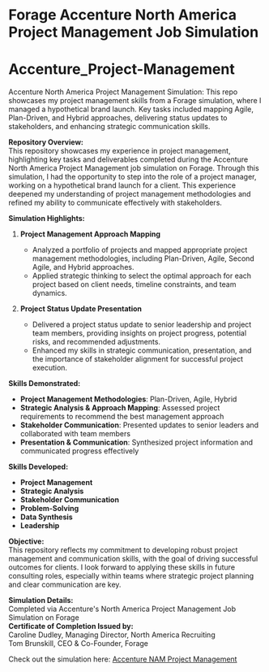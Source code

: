 # Forage Accenture North America Project Management Job Simulation  

# Accenture_Project-Management
Accenture North America Project Management Simulation: This repo showcases my project management skills from a Forage simulation, where I managed a hypothetical brand launch. Key tasks included mapping Agile, Plan-Driven, and Hybrid approaches, delivering status updates to stakeholders, and enhancing strategic communication skills.

**Repository Overview:**  
This repository showcases my experience in project management, highlighting key tasks and deliverables completed during the Accenture North America Project Management job simulation on Forage. Through this simulation, I had the opportunity to step into the role of a project manager, working on a hypothetical brand launch for a client. This experience deepened my understanding of project management methodologies and refined my ability to communicate effectively with stakeholders.

**Simulation Highlights:**

1. **Project Management Approach Mapping**  
   - Analyzed a portfolio of projects and mapped appropriate project management methodologies, including Plan-Driven, Agile, Second Agile, and Hybrid approaches.
   - Applied strategic thinking to select the optimal approach for each project based on client needs, timeline constraints, and team dynamics.

2. **Project Status Update Presentation**  
   - Delivered a project status update to senior leadership and project team members, providing insights on project progress, potential risks, and recommended adjustments.
   - Enhanced my skills in strategic communication, presentation, and the importance of stakeholder alignment for successful project execution.

**Skills Demonstrated:**  
- **Project Management Methodologies**: Plan-Driven, Agile, Hybrid  
- **Strategic Analysis & Approach Mapping**: Assessed project requirements to recommend the best management approach  
- **Stakeholder Communication**: Presented updates to senior leaders and collaborated with team members  
- **Presentation & Communication**: Synthesized project information and communicated progress effectively  

**Skills Developed:**  
- **Project Management**  
- **Strategic Analysis**  
- **Stakeholder Communication**  
- **Problem-Solving**  
- **Data Synthesis**  
- **Leadership**

**Objective:**  
This repository reflects my commitment to developing robust project management and communication skills, with the goal of driving successful outcomes for clients. I look forward to applying these skills in future consulting roles, especially within teams where strategic project planning and clear communication are key.

**Simulation Details:**  
Completed via Accenture's North America Project Management Job Simulation on Forage  
**Certificate of Completion Issued by:**  
Caroline Dudley, Managing Director, North America Recruiting  
Tom Brunskill, CEO & Co-Founder, Forage  

Check out the simulation here: [Accenture NAM Project Management](https://www.theforage.com/simulations/accenture-nam/project-management-wuct) 
